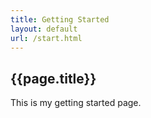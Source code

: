 ```yaml
---
title: Getting Started
layout: default
url: /start.html
---
```

## {{page.title}}
This is my getting started page.
